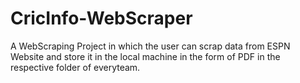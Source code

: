 # CricInfo-WebScraper
A WebScraping Project in which the user can scrap data from ESPN Website and store it in the local machine in the form of PDF in the respective folder of everyteam.
